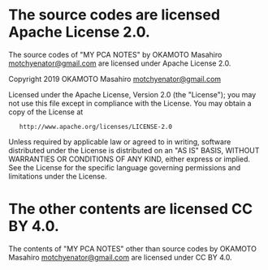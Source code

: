 # The source codes are licensed Apache License 2.0.
The source codes of "MY PCA NOTES" by OKAMOTO Masahiro <motchyenator@gmail.com> are licensed under Apache License 2.0.

  Copyright 2019 OKAMOTO Masahiro <motchyenator@gmail.com>

   Licensed under the Apache License, Version 2.0 (the "License");
   you may not use this file except in compliance with the License.
   You may obtain a copy of the License at

       http://www.apache.org/licenses/LICENSE-2.0

   Unless required by applicable law or agreed to in writing, software
   distributed under the License is distributed on an "AS IS" BASIS,
   WITHOUT WARRANTIES OR CONDITIONS OF ANY KIND, either express or implied.
   See the License for the specific language governing permissions and
   limitations under the License.

# The other contents are licensed CC BY 4.0.
The contents of "MY PCA NOTES" other than source codes by OKAMOTO Masahiro <motchyenator@gmail.com> are licensed under CC BY 4.0.
